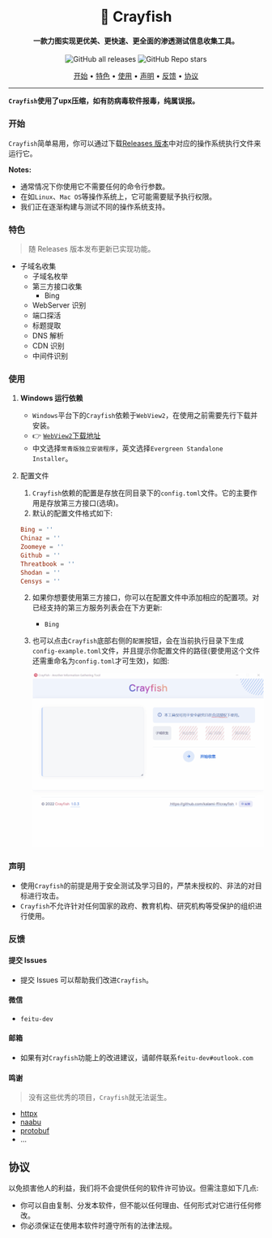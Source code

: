 <h1 align="center">
  <br>
 🦞 Crayfish
  <br>
</h1>

<h4 align="center">一款力图实现更优美、更快速、更全面的渗透测试信息收集工具。</h4>

<p align="center">
<img alt="GitHub all releases" src="https://img.shields.io/github/downloads/feitu-dev/crayfish/total?style=for-the-badge">
<img alt="GitHub Repo stars" src="https://img.shields.io/github/stars/feitu-dev/crayfish?style=for-the-badge">
</p>

<p align="center">
  <a href="#开始">开始</a> •
  <a href="#特色">特色</a> •
  <a href="#使用">使用</a> •
  <a href="#声明">声明</a> •
  <a href="#反馈">反馈</a> •
  <a href="#协议">协议</a>
</p>

---

**`Crayfish`使用了upx压缩，如有防病毒软件报毒，纯属误报。**

### 开始

`Crayfish`简单易用，你可以通过下载[Releases 版本]("https://github.com/feitu-dev/crayfish/releases")中对应的操作系统执行文件来运行它。

**Notes:**

- 通常情况下你使用它不需要任何的命令行参数。
- 在如`Linux`、`Mac OS`等操作系统上，它可能需要赋予执行权限。
- 我们正在逐渐构建与测试不同的操作系统支持。

### 特色

> 随 Releases 版本发布更新已实现功能。

- 子域名收集
  - 子域名枚举
  - 第三方接口收集
    - Bing
  - WebServer 识别
  - 端口探活
  - 标题提取
  - DNS 解析
  - CDN 识别
  - 中间件识别

### 使用

1. **Windows 运行依赖**

   - `Windows`平台下的`Crayfish`依赖于`WebView2`，在使用之前需要先行下载并安装。
   - 👉 [`WebView2`下载地址](https://developer.microsoft.com/zh-cn/microsoft-edge/webview2/)
   - 中文选择`常青版独立安装程序`，英文选择`Evergreen Standalone Installer`。

2. 配置文件

   1. `Crayfish`依赖的配置是存放在同目录下的`config.toml`文件。它的主要作用是存放第三方接口(选填)。
   2. 默认的配置文件格式如下:

   ```toml
   Bing = ''
   Chinaz = ''
   Zoomeye = ''
   Github = ''
   Threatbook = ''
   Shodan = ''
   Censys = ''
   ```

   2. 如果你想要使用第三方接口，你可以在配置文件中添加相应的配置项。对已经支持的第三方服务列表会在下方更新:
      - `Bing`
   3. 也可以点击`Crayfish`底部右侧的`配置`按钮，会在当前执行目录下生成`config-example.toml`文件，并且提示你配置文件的路径(要使用这个文件还需重命名为`config.toml`才可生效)，如图:

      ![生成默认配置文件](https://github.com/feitu-dev/crayfish/blob/main/images/generate.gif "生成默认配置文件")

### 声明

- 使用`Crayfish`的前提是用于安全测试及学习目的，严禁未授权的、非法的对目标进行攻击。
- `Crayfish`不允许针对任何国家的政府、教育机构、研究机构等受保护的组织进行使用。

### 反馈

#### 提交 Issues

- 提交 Issues 可以帮助我们改进`Crayfish`。

#### 微信

- `feitu-dev`

#### 邮箱

- 如果有对`Crayfish`功能上的改进建议，请邮件联系`feitu-dev#outlook.com`

#### 鸣谢

> 没有这些优秀的项目，`Crayfish`就无法诞生。

- [httpx](https://github.com/projectdiscovery/httpx)
- [naabu](https://github.com/projectdiscovery/naabu)
- [protobuf](https://github.com/golang/protobuf)
- ...

## 协议

以免损害他人的利益，我们将不会提供任何的软件许可协议。但需注意如下几点:

- 你可以自由复制、分发本软件，但不能以任何理由、任何形式对它进行任何修改。
- 你必须保证在使用本软件时遵守所有的法律法规。
